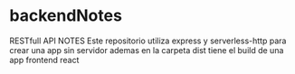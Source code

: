 # backendNotes
RESTfull API NOTES
Este repositorio utiliza express y serverless-http para crear una app sin servidor
ademas en la carpeta dist tiene el build de una app frontend react
